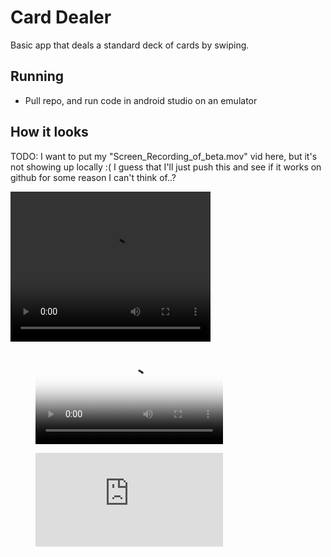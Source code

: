 # Card Dealer

Basic app that deals a standard deck of cards by swiping.

## Running
* Pull repo, and run code in android studio on an emulator

## How it looks

TODO: I want to put my "Screen_Recording_of_beta.mov" vid here, but it's
not showing up locally :( I guess that I'll just push this and see if it works on github
for some reason I can't think of..?

<video width="320" height="240" controls>
  <source src="Screen_Recording_of_beta.mov" type="video/mp4">
</video>


<figure class="video_container">
  <video controls="true" allowfullscreen="true" poster="path/to/poster_image.png">
    <source src="Screen_Recording_of_beta.mov" type="video/mp4">
  </video>
</figure>


<figure class="video_container">
  <iframe src="https://www.youtube.com/embed/enMumwvLAug" frameborder="0" allowfullscreen="true"> </iframe>
</figure>


